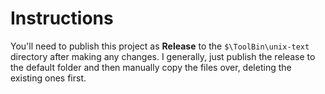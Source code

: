 ﻿# Instructions

You'll need to publish this project as **Release** to the `$\ToolBin\unix-text` directory after making any changes.
I generally, just publish the release to the default folder and then manually copy the files over, deleting the 
existing ones first.
